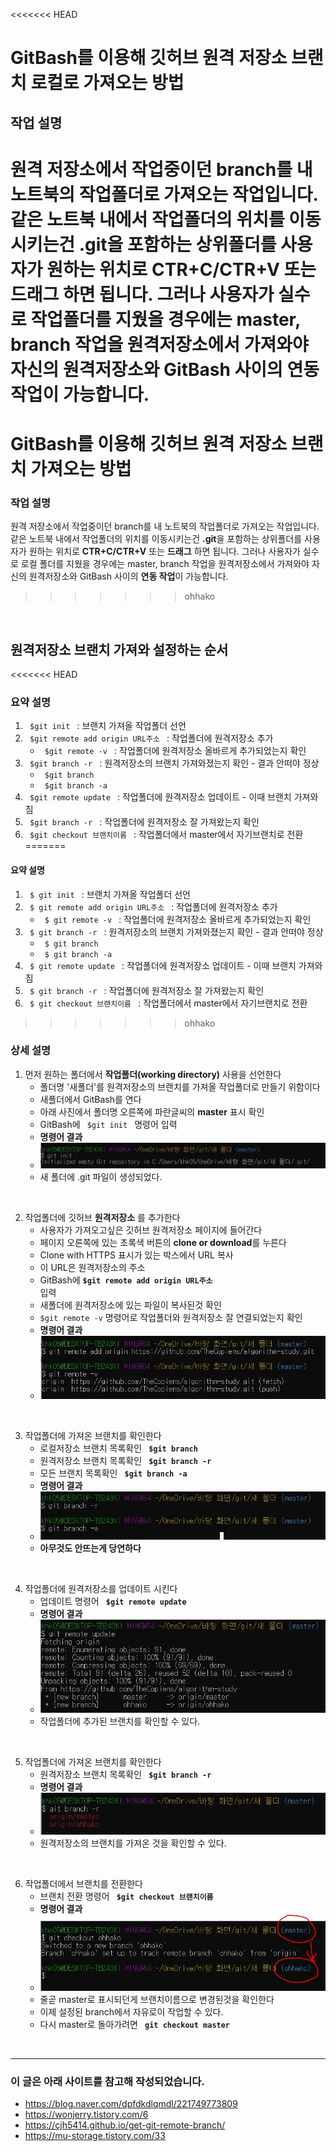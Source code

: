 <<<<<<< HEAD
# GitBash를 이용해 깃허브 원격 저장소 브랜치 로컬로 가져오는 방법 
## 작업 설명
원격 저장소에서 작업중이던 branch를 내 노트북의 작업폴더로 가져오는 작업입니다. 같은 노트북 내에서 작업폴더의 위치를 이동시키는건 **.git**을 포함하는 상위폴더를 사용자가 원하는 위치로 **CTR+C/CTR+V** 또는 **드래그** 하면 됩니다. 그러나 사용자가 실수로 작업폴더를 지웠을 경우에는 master, branch 작업을 원격저장소에서 가져와야 자신의 원격저장소와 GitBash 사이의 **연동 작업**이 가능합니다.
=======
# GitBash를 이용해 깃허브 원격 저장소 브랜치 가져오는 방법 
### 작업 설명
원격 저장소에서 작업중이던 branch를 내 노트북의 작업폴더로 가져오는 작업입니다. <br>
같은 노트북 내에서 작업폴더의 위치를 이동시키는건 **.git**을 포함하는 상위폴더를 사용자가 원하는 위치로 **CTR+C/CTR+V** 또는 **드래그** 하면 됩니다. 그러나 사용자가 실수로 로컬 폴더를 지웠을 경우에는 master, branch 작업을 원격저장소에서 가져와야 자신의 원격저장소와 GitBash 사이의 **연동 작업**이 가능합니다.
>>>>>>> ohhako

<br>

## 원격저장소 브랜치 가져와 설정하는 순서

<<<<<<< HEAD
### 요약 설명
1. <code> $git init </code> : 브랜치 가져올 작업폴더 선언
2. <code> $git remote add origin URL주소 </code> : 작업폴더에 원격저장소 추가
    - <code> $git remote -v </code> : 작업폴더에 원격저장소 올바르게 추가되었는지 확인
3. <code> $git branch -r </code> : 원격저장소의 브랜치 가져와졌는지 확인 - 결과 안떠야 정상
    - <code> $git branch </code>
    - <code> $git branch -a </code>
4. <code> $git remote update </code> : 작업폴더에 원격저장소 업데이트 - 이때 브랜치 가져와짐
5. <code> $git branch -r </code> : 작업폴더에 원격저장소 잘 가져왔는지 확인
6. <code> $git checkout 브랜치이름 </code> : 작업폴더에서 master에서 자기브랜치로 전환
=======
#### 요약 설명
1. <code> $ git init </code> : 브랜치 가져올 작업폴더 선언
2. <code> $ git remote add origin URL주소 </code> : 작업폴더에 원격저장소 추가
    - <code> $ git remote -v </code> : 작업폴더에 원격저장소 올바르게 추가되었는지 확인
3. <code> $ git branch -r </code> : 원격저장소의 브랜치 가져와졌는지 확인 - 결과 안떠야 정상
    - <code> $ git branch </code>
    - <code> $ git branch -a </code>
4. <code> $ git remote update </code> : 작업폴더에 원격저장소 업데이트 - 이때 브랜치 가져와짐
5. <code> $ git branch -r </code> : 작업폴더에 원격저장소 잘 가져왔는지 확인
6. <code> $ git checkout 브랜치이름 </code> : 작업폴더에서 master에서 자기브랜치로 전환
>>>>>>> ohhako

### 상세 설명
1. 먼저 원하는 폴더에서 **작업폴더(working directory)** 사용을 선언한다
    - 폴더명 '새폴더'를 원격저장소의 브랜치를 가져올 작업폴더로 만들기 위함이다
    - 새폴더에서 GitBash를 연다        
    - 아래 사진에서 폴더명 오른쪽에 파란글씨의 **master** 표시 확인
    - GitBash에 <code> $git init </code> 명령어 입력
    - **명령어 결과** 
    - ![img load fail](./imgs/1init.JPG) 
    - 새 폴더에 .git 파일이 생성되었다.

<br>

2. 작업폴더에 깃허브 **원격저장소** 를 추가한다
    - 사용자가 가져오고싶은 깃허브 원격저장소 페이지에 들어간다
    - 페이지 오른쪽에 있는 초록색 버튼의 **clone or download**를 누른다
    - Clone with HTTPS 표시가 있는 박스에서 URL 복사
    - 이 URL은 원격저장소의 주소
    - GitBash에 <code>**$git remote add origin URL주소** </code> 입력
    - 새폴더에 원격저장소에 있는 파일이 복사된것 확인
    - <code>$git remote -v</code> 명령어로 작업폴더와 원격저장소 잘 연결되었는지 확인
    - **명령어 결과**
    - ![img load fail](./imgs/2remote원격저장소.JPG) 
<br>

3. 작업폴더에 가져온 브랜치를 확인한다
    - 로컬저장소 브랜치 목록확인 <code> **$git branch** </code>
    - 원격저장소 브랜치 목록확인 <code> **$git branch -r** </code>
    - 모든 브랜치 목록확인 <code> **$git branch -a** </code>
    - **명령어 결과**
    - ![img load fail](./imgs/3branch목록확인.JPG) 
    - **아무것도 안뜨는게 당연하다**
<br>

4. 작업폴더에 원격저장소를 업데이트 시킨다
    - 업데이트 명령어 <code> **$git remote update** </code>
    - **명령어 결과**
    - ![img load fail](./imgs/4remoteUpdate.JPG) 
    - 작업폴더에 추가된 브랜치를 확인할 수 있다.
<br>

5. 작업폴더에 가져온 브랜치를 확인한다
    - 원격저장소 브랜치 목록확인 <code> **$git branch -r** </code>
    - **명령어 결과**
    - ![img load fail](./imgs/5목록확인.JPG) 
    - 원격저장소의 브랜치를 가져온 것을 확인할 수 있다.
<br>

6. 작업폴더에서 브랜치를 전환한다
    - 브랜치 전환 명령어 <code> **$git checkout 브랜치이름** </code>
    - **명령어 결과**
    - ![img load fail](./imgs/6checkout.JPG) 
    - 줄곧 master로 표시되던게 브랜치이름으로 변경된것을 확인한다
    - 이제 설정된 branch에서 자유로이 작업할 수 있다. 
    - 다시 master로 돌아가려면 <code> **git checkout master** </code>

<br>


    

---
### 이 글은 아래 사이트를 참고해 작성되었습니다.
- https://blog.naver.com/dpfdkdlqmdl/221749773809
- https://wonjerry.tistory.com/6
- https://cjh5414.github.io/get-git-remote-branch/
- https://mu-storage.tistory.com/33
